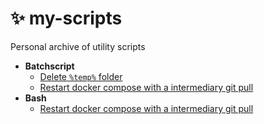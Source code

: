 # ✨ my-scripts

Personal archive of utility scripts

- **Batchscript**
  - [Delete `%temp%` folder](https://github.com/victoriaquasar/my-scripts/blob/main/win-del-temp.cmd)
  - [Restart docker compose with a intermediary git pull](https://github.com/victoriaquasar/my-scripts/blob/main/force-git-pull-docker-compose.cmd)
- **Bash**
  - [Restart docker compose with a intermediary git pull](https://github.com/victoriaquasar/my-scripts/blob/main/force-git-pull-docker-compose.sh)
